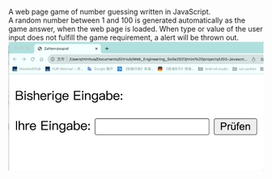 A web page game of number guessing written in JavaScript.<br>
A random number between 1 and 100 is generated automatically as the game answer, when the web page is loaded. When type or value of the user input does not fulfill the game requirement, a alert will be thrown out.<br>
![image](https://github.com/luiminyan/Web_Eng_mini_projects/blob/main/images/zahlenratespiel_gif.gif)